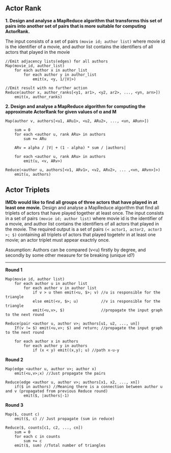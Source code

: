 Actor Rank
----------


**1. Design and analyse a MapReduce algorithm that transforms this set of pairs into another set of pairs that is more suitable for computing ActorRank.**

The input consists of a set of pairs `(movie id; author list)` where movie id is the identifier of a movie, and author list contains the identifiers of all actors that played in the movie
	
	//Emit adjacency lists(edges) for all authors
	Map(movie_id, author_list)
		for each author x in author_list
			for each author y in author_list
				emit(x, <y, 1/|V|>)
	
	//Emit result with no further action 
	Reduce(author x, author_ranks[<y1, ar1>, <y2, ar2>, ..., <yn, arn>])			
		emit(x, author_ranks)

**2. Design and analyse a MapReduce algorithm for computing the approximate ActorRank for given values of α and M**

	Map(author v, authors[<u1, ARu1>, <u2, ARu2>, ..., <un, ARun>])
		
		sum = 0
		for each <author u, rank ARu> in authors
			sum += ARu
		
		ARv = alpha / |V| + (1 - alpha) * sum / |authors|
		
		for each <author u, rank ARu> in authors
			emit(u, <v, ARv>)

	Reduce(<author u, authors[<v1, ARv1>, <v2, ARv2>, ... ,<vn, ARvn>]>)
		emit(u, authors)

Actor Triplets
----------

**IMDb would like to find all groups of three actors that have played in at least one movie.**
Design and analyse a MapReduce algorithm that find all triplets of actors that have played together at least once. The input consists in a set of pairs `(movie id; author list)` where movie id is the identifier of a movie, and author list contains the identifiers of all actors that played in the movie. The required output is a set of pairs `(< actor1, actor2, actor3 >; $)` containing all triplets of actors that played togetehr in at least one movie; an actor
triplet must appear exactrly once.


Assumption: Authors can be compared (v<u) firstly by degree, and secondly by some other measure for tie breaking (unique id?)

___

**Round 1**

    Map(movie id, author list)	
    	for each author u in author list
    		for each author v in author list
    			if v > u then emit(<u, $>; v) //u is responsible for the triangle
    			else emit(<v, $>; u)          //v is responsible for the triangle
    			emit(<u,v>, $)                //propagate the input graph to the next round
    
    Reduce(pair <author u, author v>; authors[u1, u2, ..., un])
        If(v != $) emit(<u,v>; $) and return; //propagate the input graph to the next round
        
        for each author x in authors
            for each author y in authors
                if (x < y) emit((x,y); u) //path x-u-y

**Round 2**

    Map(edge <author u, author v>; author x)
        emit(<u,v>;x) //Just propagate the pairs
    
    Reduce(edge <author u, author v>; authors[x1, x2, ..., xn])
        if($ in authors) //Meaning there is a connection between author u and v (propagated from previous Reduce round)
            emit($, |authors|-1)

**Round 3**

    Map($, count c)
        emit($, c) // Just propagate (sum in reduce)
    
    Reduce($, counts[c1, c2, ..., cn])
        sum = 0
        for each c in counts
            sum += c
        emit($, sum) //Total number of triangles